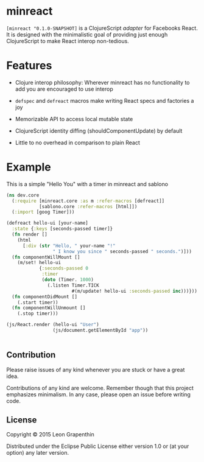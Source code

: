 # minreact

`[minreact "0.1.0-SNAPSHOT]` is a ClojureScript *adapter* for Facebooks React.  It is designed with the minimalistic goal of providing just enough ClojureScript to make React interop non-tedious. 

# Features

- Clojure interop philosophy: Wherever minreact has no functionality to add you are encouraged to use interop

- `defspec` and `defreact` macros make writing React specs and factories a joy

- Memorizable API to access local mutable state

- ClojureScript identity diffing (shouldComponentUpdate) by default

- Little to no overhead in comparison to plain React

# Example

This is a simple "Hello You" with a timer in minreact and sablono

```clojure
(ns dev.core
  (:require [minreact.core :as m :refer-macros [defreact]]
            [sablono.core :refer-macros [html]])
  (:import [goog Timer]))

(defreact hello-ui [your-name]
  :state {:keys [seconds-passed timer]}
  (fn render []
    (html
      [:div (str "Hello, " your-name "!"
                 " I know you since " seconds-passed " seconds.")]))
  (fn componentWillMount []
    (m/set! hello-ui
            {:seconds-passed 0
             :timer
             (doto (Timer. 1000)
               (.listen Timer.TICK
                        #(m/update! hello-ui :seconds-passed inc)))}))
  (fn componentDidMount []
    (.start timer))
  (fn componentWillUnmount []
    (.stop timer)))

(js/React.render (hello-ui "User")
                 (js/document.getElementById "app"))
                 
```

## Contribution

Please raise issues of any kind whenever you are stuck or have a great idea.

Contributions of any kind are welcome.  Remember though that this project emphasizes minimalism.  In any case, please open an issue before writing code.

## License

Copyright © 2015 Leon Grapenthin

Distributed under the Eclipse Public License either version 1.0 or (at
your option) any later version.
